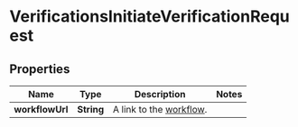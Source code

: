 

# VerificationsInitiateVerificationRequest


## Properties

| Name | Type | Description | Notes |
|------------ | ------------- | ------------- | -------------|
|**workflowUrl** | **String** | A link to the [workflow](http://docs.griffin.com). |  |



